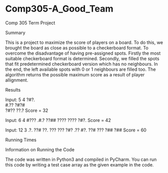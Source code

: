 # Comp305-A_Good_Team
Comp 305 Term Project 

Summary

This is a project to maximize the score of players on a board. To do this, we brought the board as close as possible to a checkerboard format. To overcome the disadvantage of having pre-assigned spots. Firstly the most suitable checkerboard format is determined. Secondly, we filled the spots that fit predetermined checkerboard version which has no neighbours. In the end, the left available spots with 0 or 1 neighbours are filled too. The algorithm returns the possible maximum score as a result of player allignment.

Results
      
      
  Input:
      5 4
      ?#?.          
      #.??
      ?#?#            
      ?#??
      ??.?
      Score = 32
      
  Input: 
      6 4
      #???
      .#.?
      ??##
      ????
      ????
      ?#?.
      Score = 42
      
  Input:
      12 3
      .?.
      ??#
      ??.
      ???
      ???
      ?#?
      .??
      #?.
      ??#
      ???
      ?##
      ?##
      Score = 60
      


Running Times

     


Information on Running the Code

The code was written in Python3 and compiled in PyCharm. You can run this code by writing a test case array as the given example in the code.


